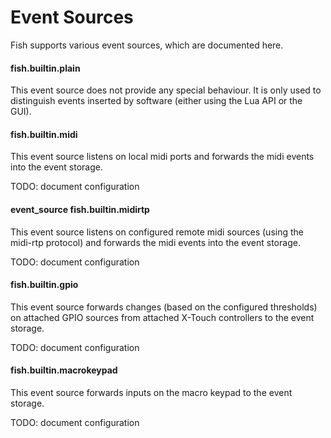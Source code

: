 # Event Sources
Fish supports various event sources, which are documented here.

#### fish.builtin.plain
This event source does not provide any special behaviour. It is only used to distinguish events inserted
by software (either using the Lua API or the GUI).

#### fish.builtin.midi
This event source listens on local midi ports and forwards the midi events into the event storage.

TODO: document configuration

#### event_source fish.builtin.midirtp
This event source listens on configured remote midi sources (using the midi-rtp protocol) and forwards the
midi events into the event storage.

TODO: document configuration

#### fish.builtin.gpio
This event source forwards changes (based on the configured thresholds) on attached GPIO sources
from attached X-Touch controllers to the event storage.

TODO: document configuration

#### fish.builtin.macrokeypad
This event source forwards inputs on the macro keypad to the event storage.

TODO: document configuration
